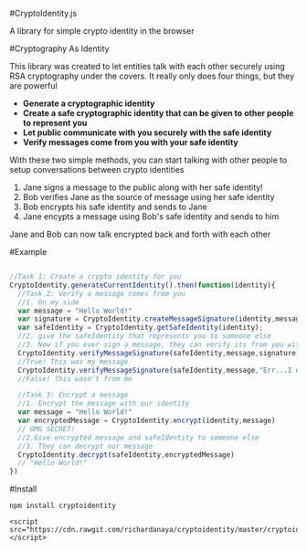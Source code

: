 #CryptoIdentity.js

A library for simple crypto identity in the browser

#Cryptography As Identity

This library was created to let entities talk with each other securely using RSA cryptography under the covers. It really only does four things, but they are powerful

* **Generate a cryptographic identity** 
* **Create a safe cryptographic identity that can be given to other people to represent you** 
* **Let public communicate with you securely with the safe identity** 
* **Verify messages come from you with your safe identity** 

With these two simple methods, you can start talking with other people to setup conversations between crypto identities

1. Jane signs a message to the public along with her safe identity!
2. Bob verifies Jane as the source of message using her safe identity
3. Bob encrypts his safe identity and sends to Jane
4. Jane encypts a message using Bob's safe identity and sends to him

Jane and Bob can now talk encrypted back and forth with each other

#Example

```javascript

//Task 1: Create a crypto identity for you
CryptoIdentity.generateCurrentIdentity().then(function(identity){
  //Task 2: Verify a message comes from you
  //1. On my side
  var message = "Hello World!"
  var signature = CryptoIdentity.createMessageSignature(identity,message)
  var safeIdentity = CryptoIdentity.getSafeIdentity(identity);
  //2. give the safeIdentity that represents you to someone else
  //3. Now if you ever sign a message, they can verify its from you with the signature and safe identity
  CryptoIdentity.verifyMessageSignature(safeIdentity,message,signature) 
  //True! This was my message
  CryptoIdentity.verifyMessageSignature(safeIdentity,message,"Err...I don't have the signature") 
  //False! This wasn't from me

  //Task 3: Encrypt a message 
  //1. Encrypt the message with our identity
  var message = "Hello World!"
  var encryptedMessage = CryptoIdentity.encrypt(identity,message) 
  // OMG SECRET!
  //2.Give encrypted message and safeIdentity to someone else
  //3. They can decrypt our message
  CryptoIdentity.decrypt(safeIdentity,encryptedMessage) 
  // "Hello World!"
})
```

#Install

```
npm install cryptoidentity
```

```
<script src="https://cdn.rawgit.com/richardanaya/cryptoidentity/master/cryptoidentity.min.js"></script>
```
